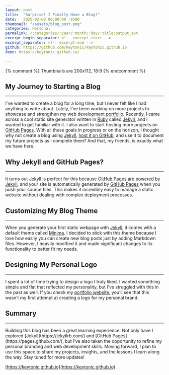 ```yaml
---
layout: post
title:  "Surprise! I Finally Have a Blog!"
date:   2025-02-08 00:00:00 -0500
thumbnail: "/assets/blog_post.png"
categories: Personal
permalink: /:categories/:year/:month/:day/:title:output_ext
excerpt_begin_separator: <!-- excerpt-start -->
excerpt_separator: <!-- excerpt-end -->
github: https://github.com/keytonic/keytonic.github.io
demo: https://keytonic.github.io/

---
```

{% comment %} 
    Thumbnails are 200x112, 16:9
{% endcomment %}

## My Journey to Starting a Blog
---

I've wanted to create a blog for a long time, but I never felt like I had anything to write about. Lately, I've been working on more projects to showcase and strengthen my web development [portfolio](https://andrewtowner.com). Recently, I came across a cool static site generator written in [Ruby](https://www.ruby-lang.org/en/) called [Jekyll](https://jekyllrb.com/), and I wanted to get familiar with it. I also want to start hosting more projects on [GitHub Pages](https://pages.github.com/). With all these goals in progress or on the horizon, I thought why not create a blog using [Jekyll](https://jekyllrb.com/), [host it on GitHub](https://github.com/keytonic/keytonic.github.io), and use it to document my future projects as I complete them? And that, my friends, is exactly what we have here.

## Why Jekyll and GitHub Pages?
---

It turns out [Jekyll](https://jekyllrb.com/) is perfect for this because [GitHub Pages are powered by Jekyll](https://jekyllrb.com/docs/github-pages/), and your site is automatically generated by [GitHub Pages](https://pages.github.com/) when you push your source files. This makes it incredibly easy to manage a static website without dealing with complex deployment processes.

## Customizing My Blog Theme
---

When you generate your first static webpage with [Jekyll](https://jekyllrb.com/), it comes with a default theme called [Minima](https://github.com/jekyll/minima). I decided to stick with this theme because I love how easily you can create new blog posts just by adding Markdown files. However, I heavily modified it and made significant changes to its functionality to better fit my needs.

## Designing My Personal Logo
---

I spent a lot of time trying to design a logo I truly liked. I wanted something simple and flat that reflected my personality, but I’ve struggled with this in the past as well. If you check my [portfolio website](https://andrewtowner.com), you’ll see that this wasn’t my first attempt at creating a logo for my personal brand.

## Summary
---

<!-- excerpt-start -->Building this blog has been a great learning experience. Not only have I explored [Jekyll](https://jekyllrb.com/) and [GitHub Pages](https://pages.github.com/), but I’ve also taken the opportunity to refine my personal branding and web development skills. Moving forward, I plan to use this space to share my projects, insights, and the lessons I learn along the way. Stay tuned for more updates!<!-- excerpt-end -->

[https://keytonic.github.io](https://keytonic.github.io)